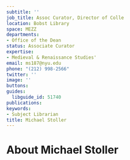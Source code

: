 ```yaml
---
subtitle: ''
job_title: Assoc Curator, Director of Colle
location: Bobst Library
space: MEZZ
departments:
- Office of the Dean
status: Associate Curator
expertise:
- Medieval & Renaissance Studies'
email: ms187@nyu.edu
phone: "(212) 998-2566"
twitter: ''
image: ''
buttons: 
guides:
  libguide_id: 51740
publications: 
keywords:
- Subject Librarian
title: Michael Stoller
---
```


# About Michael Stoller